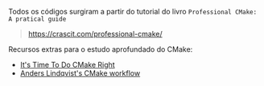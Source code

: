 Todos os códigos surgiram a partir do tutorial do livro `Professional CMake: A pratical guide`

> https://crascit.com/professional-cmake/

Recursos extras para o estudo aprofundado do CMake:

- [It's Time To Do CMake Right](https://pabloariasal.github.io/2018/02/19/its-time-to-do-cmake-right/)
- [Anders Lindqvist's CMake workflow](https://www.breakin.se/blog/cmake-1.html)
